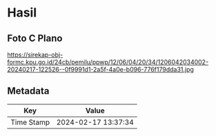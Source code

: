# Hasil

## Foto C Plano

https://sirekap-obj-formc.kpu.go.id/24cb/pemilu/ppwp/12/06/04/20/34/1206042034002-20240217-122526--0f9991d1-2a5f-4a0e-b096-776f179dda31.jpg


## Metadata

| Key        | Value               |
| ---------- | ------------------- |
| Time Stamp | 2024-02-17 13:37:34 |



